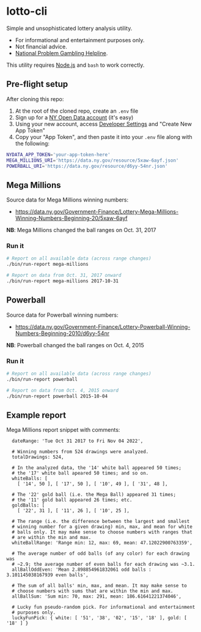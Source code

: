 # lotto-cli

Simple and unsophisticated lottery analysis utility.

* For informational and entertainment purposes only.
* Not financial advice.
* [National Problem Gambling Helpline](https://www.ncpgambling.org/).

This utility requires [Node.js](https://nodejs.org/en/) and `bash` to work correctly.

## Pre-flight setup

After cloning this repo:

1. At the root of the cloned repo, create an `.env` file
2. Sign up for a [NY Open Data account](https://data.ny.gov/login) (it's easy)
3. Using your new account, access [Developer Settings](https://data.ny.gov/profile/edit/developer_settings) and "Create New App Token"
4. Copy your "App Token", and then paste it into your `.env` file along with the following:

```bash
NYDATA_APP_TOKEN='your-app-token-here'
MEGA_MILLIONS_URI='https://data.ny.gov/resource/5xaw-6ayf.json'
POWERBALL_URI='https://data.ny.gov/resource/d6yy-54nr.json'
```

## Mega Millions

Source data for Mega Millions winning numbers:
* https://data.ny.gov/Government-Finance/Lottery-Mega-Millions-Winning-Numbers-Beginning-20/5xaw-6ayf

**NB**: Mega Millions changed the ball ranges on Oct. 31, 2017

### Run it

```bash
# Report on all available data (across range changes)
./bin/run-report mega-millions

# Report on data from Oct. 31, 2017 onward
./bin/run-report mega-millions 2017-10-31
```

## Powerball

Source data for Powerball winning numbers:
* https://data.ny.gov/Government-Finance/Lottery-Powerball-Winning-Numbers-Beginning-2010/d6yy-54nr

**NB**: Powerball changed the ball ranges on Oct. 4, 2015

### Run it

```bash
# Report on all available data (across range changes)
./bin/run-report powerball

# Report on data from Oct. 4, 2015 onward
./bin/run-report powerball 2015-10-04
```

## Example report

Mega Millions report snippet with comments:

```
  dateRange: 'Tue Oct 31 2017 to Fri Nov 04 2022',

  # Winning numbers from 524 drawings were analyzed.
  totalDrawings: 524,

  # In the analyzed data, the '14' white ball appeared 50 times;
  # the '17' white ball apeared 50 times; and so on.
  whiteBalls: [
    [ '14', 50 ], [ '17', 50 ], [ '10', 49 ], [ '31', 48 ],

  # The '22' gold ball (i.e. the Mega Ball) appeared 31 times;
  # the '11' gold ball appeared 26 times; etc.
  goldBalls: [
    [ '22', 31 ], [ '11', 26 ], [ '10', 25 ],

  # The range (i.e. the difference between the largest and smallest
  # winning number for a given drawing) min, max, and mean for white
  # balls only. It may make sense to choose numbers with ranges that
  # are within the min and max.
  whiteBallRange: 'Range min: 12, max: 69, mean: 47.12022900763359',

  # The average number of odd balls (of any color) for each drawing was
  # ~2.9; the average number of even balls for each drawing was ~3.1.
  allBallOddEven: 'Mean 2.898854961832061 odd balls : 3.101145038167939 even balls',

  # The sum of all balls' min, max, and mean. It may make sense to
  # choose numbers with sums that are within the min and max.
  allBallSum: 'Sum min: 70, max: 291, mean: 186.61641221374046',

  # Lucky fun pseudo-random pick. For informational and entertainment
  # purposes only.
  luckyFunPick: { white: [ '51', '38', '02', '15', '18' ], gold: [ '18' ] }
```
